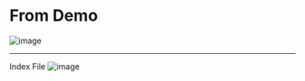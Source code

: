 # From Demo
![image](https://user-images.githubusercontent.com/47686350/215489961-acd76084-86da-48d9-8525-abb527de1bd0.png)
  
----------------------------------------------------------------------------------------------------------------

Index File
![image](https://user-images.githubusercontent.com/47686350/215490064-b5c24473-a960-49da-8e3b-ad301c3daeef.png)

